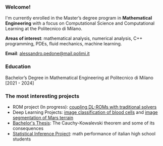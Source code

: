 ### Welcome! 
I'm currently enrolled in the Master’s degree program in __Mathematical Engineering__ with a focus on Computational Science and Computational Learning at the Politecnico di Milano.

__Areas of interest__: mathematical analysis, numerical analysis, C++ programming, PDEs, fluid mechanics, machine learning.

__Email__: alessandro.pedone@mail.polimi.it

### Education
Bachelor’s Degree in Mathematical Engineering at Politecnico di Milano [2021 - 2024]

### The most interesting projects
- ROM project (In progress): [coupling DL-ROMs with traditional solvers](https://github.com/alessandropedone/coupling-DL-ROM)
- Deep Learning Projects: [image classification of blood cells](https://github.com/alessandropedone/anndl-hw1) and [image segmentation of Mars terrain](https://github.com/alessandropedone/anndl-hw2)
- [Bachelor's Thesis](https://github.com/alessandropedone/cauchy-kowalevski-theorem): The Cauchy-Kowalevski theorem and some of its consequences
- [Statistical Inference Project](https://github.com/alessandropedone/statistical-inference-project): math performance of italian high school students


